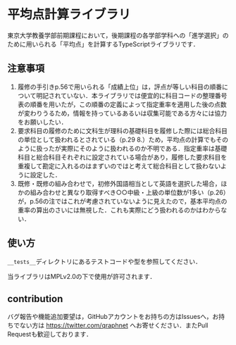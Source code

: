 # 平均点計算ライブラリ

東京大学教養学部前期課程において，後期課程の各学部学科への「進学選択」のために用いられる「平均点」を計算するTypeScriptライブラリです．

## 注意事項

1. 履修の手引きp.56で用いられる「成績上位」は，評点が等しい科目の順番について明記されていない．本ライブラリでは便宜的に科目コードの整理番号表の順番を用いたが，この順番の定義によって指定重率を適用した後の点数が変わりうるため，情報を持っているあるいは収集可能である方々には協力をお願いしたい．
1. 要求科目の履修のために文科生が理科の基礎科目を履修した際には総合科目の単位として扱われるとされている（p.29 8.）ため，平均点の計算でもそのように扱ったが実際にそのように扱われるのか不明である．指定重率は基礎科目と総合科目それぞれに設定されている場合があり，履修した要求科目を重複して勘定に入れるのはまずいのではと考えて総合科目として扱わないように設定した．
1. 既修・既修の組み合わせで，初修外国語相当として英語を選択した場合，ほかの組み合わせと異なり取得すべき○○中級・上級の単位数が1多い（p.26）が，p.56の注ではこれが考慮されていないように見えたので，基本平均点の重率の算出のさいには無視した．これも実際にどう扱われるのかはわからない．

## 使い方

`__tests__`ディレクトリにあるテストコードや型を参照してください．

当ライブラリはMPLv2.0の下で使用が許可されます．

## contribution

バグ報告や機能追加要望は，GitHubアカウントをお持ちの方はIssuesへ，お持ちでない方は https://twitter.com/qraphnet へお寄せください．またPull Requestも歓迎しております．

